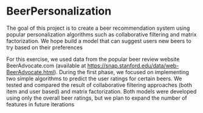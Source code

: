 # BeerPersonalization
The goal of this project is to create a beer recommendation system using popular personalization algorithms such as collaborative filtering and matrix factorization. We hope build a model that can suggest users new beers to try based on their preferences

For this exercise, we used data from the popular beer review website BeerAdvocate.com (available at https://snap.stanford.edu/data/web-BeerAdvocate.html).
During the first phase, we focused on implementing two simple algorithms to predict the user ratings for certain beers. We tested and compared the result of collaborative filtering approaches (both item and user based) and matrix factorization. Both models were developed using only the overall beer ratings, but we plan to expand the number of features in future iterations
